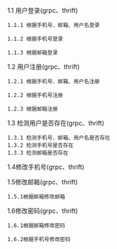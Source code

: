 1.1 用户登录(grpc、thrift)

    1.1.1 根据手机号、邮箱、用户名登录

    1.1.2 根据手机号登录

    1.1.3 根据邮箱登录


1.2 用户注册(grpc、thrift)

    1.2.1 根据手机号、邮箱、用户名注册

    1.2.2 根据手机号注册

    1.2.3 根据邮箱注册


1.3 检测用户是否存在(grpc、thrift)

    1.3.1 检测手机号、邮箱、用户名是否存在
    1.3.2 检测手机号是否存在
    1.3.3 检测邮箱是否存在

1.4修改手机号(grpc、thrift)


1.5修改邮箱(grpc、thrift)

    1.5.1根据邮箱修改邮箱


 1.6修改密码(grpc、thrift)

    1.6.1根据邮箱修改密码

    1.6.2根据手机号修改密码      